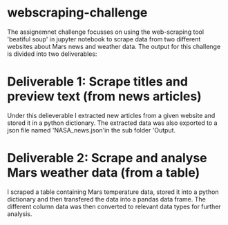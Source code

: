# webscraping-challenge
The assignemnet challenge focusses on using the web-scraping tool 'beatiful soup' in jupyter notebook to scrape data from two different websites about Mars news and weather data. The output for this challenge is divided into two deliverables:

# Deliverable 1: Scrape titles and preview text (from news articles)
Under this delieverable I extracted new articles from a given website and stored it in a python dictionary. The extracted data was also exported to a json file named 'NASA_news.json'in the sub folder 'Output.  

# Deliverable 2: Scrape and analyse Mars weather data (from a table)
I scraped a table containing Mars temperature data, stored it into a python dictionary and then transfered the data into a pandas data frame. The different column data was then converted to relevant data types for further analysis. 
